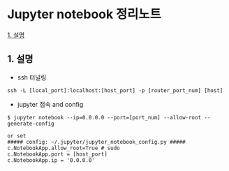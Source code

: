 # Jupyter notebook 정리노트
   [1. 설명](#1.-설명)


## 1. 설명 <a name="1.-설명"></a>

  * ssh 터널링
  ```
  ssh -L [local_port]:localhost:[host_port] -p [router_port_num] [host]
  ```
  * jupyter 접속 and config 
  ```
  $ jupyter notebook --ip=0.0.0.0 --port=[port_num] --allow-root --generate-config
  
  or set
  ##### config: ~/.jupyter/jupyter_notebook_config.py #####
  c.NotebookApp.allow_root=True # sudo 
  c.NotebookApp.port = [host_port]
  c.NotebookApp.ip = '0.0.0.0'
  ```
  
